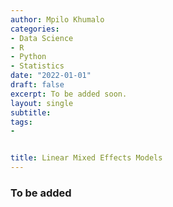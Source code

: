 ```yaml
---
author: Mpilo Khumalo
categories:
- Data Science
- R
- Python
- Statistics
date: "2022-01-01"
draft: false
excerpt: To be added soon.
layout: single
subtitle: 
tags:
- 


title: Linear Mixed Effects Models
---
```


### To be added




